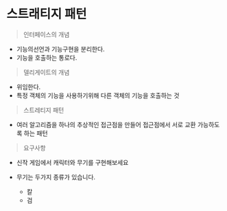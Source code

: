 # 스트래티지 패턴

> 인터페이스의 개념
  * 기능의선언과 기능구현을 분리한다.
  * 기능을 호출하는 통로다.

> 델리게이트의 개념
  * 위임한다.
  * 특정 객체의 기능을 사용하기위해 다른 객체의 기능을 호출하는 것

> 스트레티지 패턴
  * 여러 알고리즘을 하나의 추상적인 접근점을 만들어 접근점에서 서로 교환 가능하도록 하는 패턴

> 요구사항
  * 신작 게임에서 캐릭터와 무기를 구현해보세요

  * 무기는 두가지 종류가 있습니다.
    * 칼
    * 검
